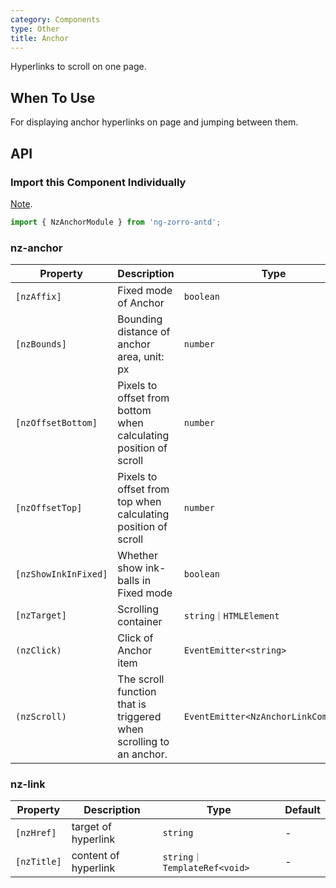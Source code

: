 ```yaml
---
category: Components
type: Other
title: Anchor
---
```


Hyperlinks to scroll on one page.

## When To Use

For displaying anchor hyperlinks on page and jumping between them.

## API

### Import this Component Individually

[Note](/docs/getting-started/en#import-a-component-individually).

```ts
import { NzAnchorModule } from 'ng-zorro-antd';
```

### nz-anchor

| Property | Description | Type | Default |
| -------- | ----------- | ---- | ------- |
| `[nzAffix]` | Fixed mode of Anchor | `boolean` | `true` |
| `[nzBounds]` | Bounding distance of anchor area, unit: px | `number` | `5` |
| `[nzOffsetBottom]` | Pixels to offset from bottom when calculating position of scroll | `number` | - |
| `[nzOffsetTop]` | Pixels to offset from top when calculating position of scroll | `number` | `0` |
| `[nzShowInkInFixed]` | Whether show ink-balls in Fixed mode | `boolean` | `false` |
| `[nzTarget]` | Scrolling container | `string｜HTMLElement` | `window` |
| `(nzClick)` | Click of Anchor item | `EventEmitter<string>` | - |
| `(nzScroll)` | The scroll function that is triggered when scrolling to an anchor. | `EventEmitter<NzAnchorLinkComponent>` | - |

### nz-link

| Property | Description | Type | Default |
| -------- | ----------- | ---- | ------- |
| `[nzHref]` | target of hyperlink | `string` | - |
| `[nzTitle]` | content of  hyperlink | `string｜TemplateRef<void>` | - |
